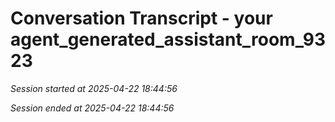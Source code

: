 # Conversation Transcript - your agent_generated_assistant_room_9323

*Session started at 2025-04-22 18:44:56*

*Session ended at 2025-04-22 18:44:56*
